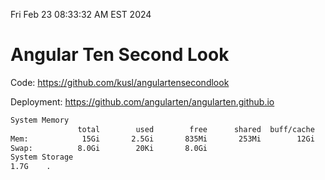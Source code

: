 Fri Feb 23 08:33:32 AM EST 2024

# Angular Ten Second Look

Code: https://github.com/kusl/angulartensecondlook

Deployment: https://github.com/angularten/angularten.github.io

```bash
System Memory
               total        used        free      shared  buff/cache   available
Mem:            15Gi       2.5Gi       835Mi       253Mi        12Gi        12Gi
Swap:          8.0Gi        20Ki       8.0Gi
System Storage
1.7G	.
```

